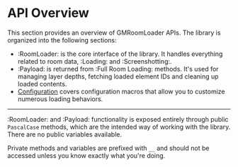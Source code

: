 # API Overview

This section provides an overview of GMRoomLoader APIs. The library is organized into the following sections:
* :RoomLoader: is the core interface of the library. It handles everything related to room data, :Loading: and :Screenshotting:.
* :Payload: is returned from :Full Room Loading: methods. It's used for managing layer depths, fetching loaded element IDs and cleaning up loaded contents.
* [Configuration](/pages/api/config) covers configuration macros that allow you to customize numerous loading behaviors.

---

:RoomLoader: and :Payload: functionality is exposed entirely through public `PascalCase` methods, which are the intended way of working with the library. There are no public variables available.

Private methods and variables are prefixed with `__` and should not be accessed unless you know exactly what you're doing.
